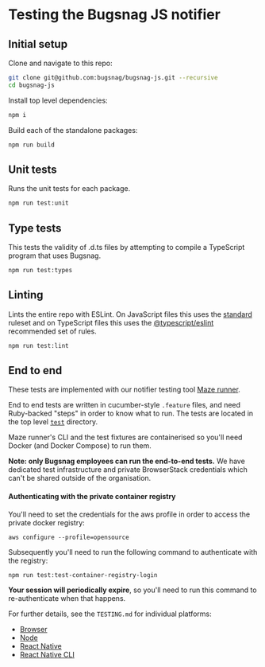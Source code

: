 # Testing the Bugsnag JS notifier

## Initial setup

Clone and navigate to this repo:

```sh
git clone git@github.com:bugsnag/bugsnag-js.git --recursive
cd bugsnag-js
```

Install top level dependencies:

```js
npm i
```

Build each of the standalone packages:

```sh
npm run build
```

## Unit tests

Runs the unit tests for each package.

```sh
npm run test:unit
```

## Type tests

This tests the validity of .d.ts files by attempting to compile a TypeScript program that uses Bugsnag.

```sh
npm run test:types
```

## Linting

Lints the entire repo with ESLint. On JavaScript files this uses the [standard](https://github.com/standard/eslint-config-standard) ruleset and on TypeScript files this uses the [@typescript/eslint](https://github.com/typescript-eslint/typescript-eslint/tree/master/packages/eslint-plugin) recommended set of rules.

```sh
npm run test:lint
```

## End to end

These tests are implemented with our notifier testing tool [Maze runner](https://github.com/bugsnag/maze-runner).

End to end tests are written in cucumber-style `.feature` files, and need Ruby-backed "steps" in order to know what to run. The tests are located in the top level [`test`](/test/) directory.

Maze runner's CLI and the test fixtures are containerised so you'll need Docker (and Docker Compose) to run them.

__Note: only Bugsnag employees can run the end-to-end tests.__ We have dedicated test infrastructure and private BrowserStack credentials which can't be shared outside of the organisation.

#### Authenticating with the private container registry

You'll need to set the credentials for the aws profile in order to access the private docker registry:

```
aws configure --profile=opensource
```

Subsequently you'll need to run the following command to authenticate with the registry:

```
npm run test:test-container-registry-login
```

__Your session will periodically expire__, so you'll need to run this command to re-authenticate when that happens.

For further details, see the `TESTING.md` for individual platforms:
- [Browser](./test/browser/TESTING.md)
- [Node](./test/node/TESTING.md)
- [React Native](./test/react-native/TESTING.md)
- [React Native CLI](./test/react-native-cli/TESTING.md)
